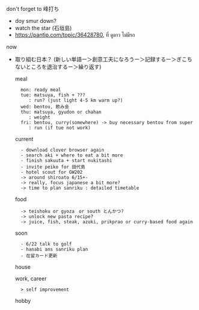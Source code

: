don't forget to 峰打ち
- doy smur down?
- watch the star (石垣島)
- https://pantip.com/topic/36428780, ที่ ดูดาว ไม่มีรถ

now
- 取り組む日本？ (新しい単語ー＞創意工夫になろうー＞記録するー＞ぎこちないところを退治するー＞繰り返す)

	meal
	
		mon: ready meal
		tue: matsuya, fish + ???
		   : run? (just light 4-5 km warm up?)
		wed: bentou, 飲み会
		thu: matsuya, gyudon or chahan
		   : weight
		fri: bentou, curry(somewhere) -> buy necessary bentou from super
		   : run (if tue not work)


	current

		- download clover browser again
		- search aki + where to eat a bit more
		- finish sakuuta + start nukitashi
		- invite peiko for 田代島
		- hotel scout for GW202
		-> around shiroato 6/15+-
		-> really, focus japanese a bit more?
		-> time to plan sanriku : detailed timetable
		
		
	food
		
		-> teishoku or gyoza　or south とんかつ?
		-> unlock new pasta recipe?
		-> juice, fish, steak, azuki, prikprao or curry-based food again
		
	soon
		
		- 6/22 talk to golf
		- hanabi ans sanriku plan
		- 在留カード更新
	house
	
	work, career
	
		> self improvement
		
	hobby
			

			
		

